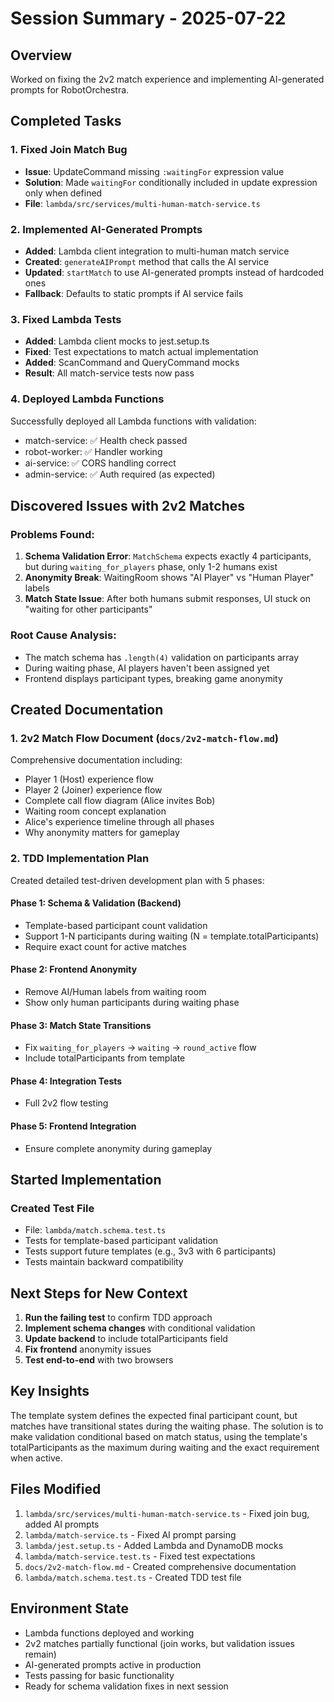 # Session Summary - 2025-07-22

## Overview
Worked on fixing the 2v2 match experience and implementing AI-generated prompts for RobotOrchestra.

## Completed Tasks

### 1. Fixed Join Match Bug
- **Issue**: UpdateCommand missing `:waitingFor` expression value
- **Solution**: Made `waitingFor` conditionally included in update expression only when defined
- **File**: `lambda/src/services/multi-human-match-service.ts`

### 2. Implemented AI-Generated Prompts
- **Added**: Lambda client integration to multi-human match service  
- **Created**: `generateAIPrompt` method that calls the AI service
- **Updated**: `startMatch` to use AI-generated prompts instead of hardcoded ones
- **Fallback**: Defaults to static prompts if AI service fails

### 3. Fixed Lambda Tests
- **Added**: Lambda client mocks to jest.setup.ts
- **Fixed**: Test expectations to match actual implementation
- **Added**: ScanCommand and QueryCommand mocks
- **Result**: All match-service tests now pass

### 4. Deployed Lambda Functions
Successfully deployed all Lambda functions with validation:
- match-service: ✅ Health check passed
- robot-worker: ✅ Handler working  
- ai-service: ✅ CORS handling correct
- admin-service: ✅ Auth required (as expected)

## Discovered Issues with 2v2 Matches

### Problems Found:
1. **Schema Validation Error**: `MatchSchema` expects exactly 4 participants, but during `waiting_for_players` phase, only 1-2 humans exist
2. **Anonymity Break**: WaitingRoom shows "AI Player" vs "Human Player" labels
3. **Match State Issue**: After both humans submit responses, UI stuck on "waiting for other participants"

### Root Cause Analysis:
- The match schema has `.length(4)` validation on participants array
- During waiting phase, AI players haven't been assigned yet
- Frontend displays participant types, breaking game anonymity

## Created Documentation

### 1. 2v2 Match Flow Document (`docs/2v2-match-flow.md`)
Comprehensive documentation including:
- Player 1 (Host) experience flow
- Player 2 (Joiner) experience flow  
- Complete call flow diagram (Alice invites Bob)
- Waiting room concept explanation
- Alice's experience timeline through all phases
- Why anonymity matters for gameplay

### 2. TDD Implementation Plan
Created detailed test-driven development plan with 5 phases:

#### Phase 1: Schema & Validation (Backend)
- Template-based participant count validation
- Support 1-N participants during waiting (N = template.totalParticipants)
- Require exact count for active matches

#### Phase 2: Frontend Anonymity
- Remove AI/Human labels from waiting room
- Show only human participants during waiting phase

#### Phase 3: Match State Transitions
- Fix `waiting_for_players` → `waiting` → `round_active` flow
- Include totalParticipants from template

#### Phase 4: Integration Tests
- Full 2v2 flow testing

#### Phase 5: Frontend Integration
- Ensure complete anonymity during gameplay

## Started Implementation

### Created Test File
- File: `lambda/match.schema.test.ts`
- Tests for template-based participant validation
- Tests support future templates (e.g., 3v3 with 6 participants)
- Tests maintain backward compatibility

## Next Steps for New Context

1. **Run the failing test** to confirm TDD approach
2. **Implement schema changes** with conditional validation
3. **Update backend** to include totalParticipants field
4. **Fix frontend** anonymity issues
5. **Test end-to-end** with two browsers

## Key Insights

The template system defines the expected final participant count, but matches have transitional states during the waiting phase. The solution is to make validation conditional based on match status, using the template's totalParticipants as the maximum during waiting and the exact requirement when active.

## Files Modified

1. `lambda/src/services/multi-human-match-service.ts` - Fixed join bug, added AI prompts
2. `lambda/match-service.ts` - Fixed AI prompt parsing
3. `lambda/jest.setup.ts` - Added Lambda and DynamoDB mocks
4. `lambda/match-service.test.ts` - Fixed test expectations
5. `docs/2v2-match-flow.md` - Created comprehensive documentation
6. `lambda/match.schema.test.ts` - Created TDD test file

## Environment State

- Lambda functions deployed and working
- 2v2 matches partially functional (join works, but validation issues remain)
- AI-generated prompts active in production
- Tests passing for basic functionality
- Ready for schema validation fixes in next session